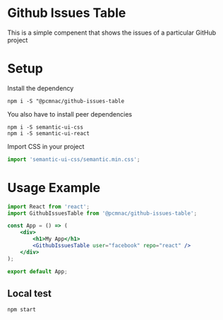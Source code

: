 # Github Issues Table

This is a simple compenent that shows the issues of a particular GitHub project

# Setup

Install the dependency
```
npm i -S "@pcmnac/github-issues-table
```

You also have to install peer dependencies

```
npm i -S semantic-ui-css
npm i -S semantic-ui-react
```

Import CSS in your project
```jsx
import 'semantic-ui-css/semantic.min.css';
```

# Usage Example

```jsx
import React from 'react';
import GithubIssuesTable from '@pcmnac/github-issues-table';

const App = () => (
    <div>
        <h1>My App</h1>
        <GithubIssuesTable user="facebook" repo="react" />
    </div>
);

export default App;
```

## Local test
```
npm start
```
